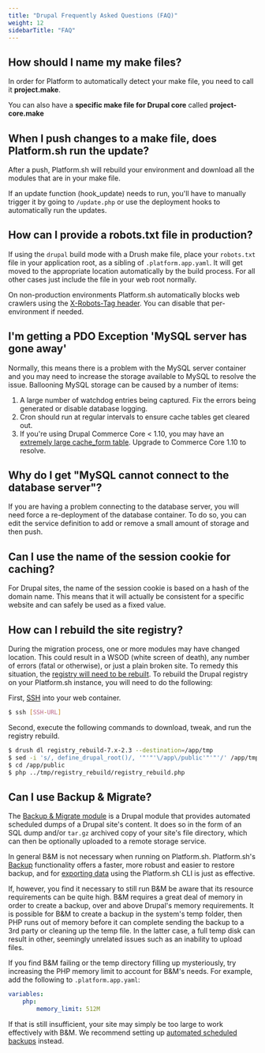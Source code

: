 ```yaml
---
title: "Drupal Frequently Asked Questions (FAQ)"
weight: 12
sidebarTitle: "FAQ"
---
```


## How should I name my make files?

In order for Platform to automatically detect your make file, you need
to call it **project.make**.

You can also have a **specific make file for Drupal core** called
**project-core.make**

## When I push changes to a make file, does Platform.sh run the update?

After a push, Platform.sh will rebuild your environment and download all
the modules that are in your make file.

If an update function (hook_update) needs to run, you'll have to
manually trigger it by going to `/update.php` or use the
deployment hooks to automatically run the updates.

## How can I provide a robots.txt file in production?

If using the `drupal` build mode with a Drush make file, place your `robots.txt` file in your application root, as a sibling of `.platform.app.yaml`.  It will get moved to the appropriate location automatically by the build process.  For all other cases just include the file in your web root normally.

On non-production environments Platform.sh automatically blocks web crawlers using the [X-Robots-Tag header](/administration/web/configure-environment.md#x-robots-tag).  You can disable that per-environment if needed.

## I'm getting a PDO Exception 'MySQL server has gone away'

Normally, this means there is a problem with the MySQL server container
and you may need to increase the storage available to MySQL to resolve
the issue. Ballooning MySQL storage can be caused by a number of items:

1. A large number of watchdog entries being captured. Fix the errors
    being generated or disable database logging.
2. Cron should run at regular intervals to ensure cache
    tables get cleared out.
3. If you're using Drupal Commerce Core < 1.10, you may have an
    [extremely large cache_form
    table](https://www.drupal.org/node/2057073). Upgrade to Commerce Core 1.10 to resolve.

## Why do I get "MySQL cannot connect to the database server"?

If you are having a problem connecting to the database server, you will
need force a re-deployment of the database container. To do so, you can
edit the service definition to add or remove a small amount of storage and
then push.

## Can I use the name of the session cookie for caching?

For Drupal sites, the name of the session cookie is based on a hash of the
domain name. This means that it will actually be consistent for a specific
website and can safely be used as a fixed value.

## How can I rebuild the site registry?

During the migration process, one or more modules may have changed
location. This could result in a WSOD (white screen of death), any
number of errors (fatal or otherwise), or just a plain broken site. To
remedy this situation, the [registry will need to be
rebuilt](https://www.drupal.org/project/registry_rebuild). To rebuild
the Drupal registry on your Platform.sh instance, you will need to do
the following:

First, [SSH](/development/ssh.md) into your web container.

```bash
$ ssh [SSH-URL]
```

Second, execute the following commands to download, tweak, and run the
registry rebuild.

```bash
$ drush dl registry_rebuild-7.x-2.3 --destination=/app/tmp
$ sed -i 's/, define_drupal_root()/, '"'"'\/app\/public'"'"'/' /app/tmp/registry_rebuild/registry_rebuild.php
$ cd /app/public
$ php ../tmp/registry_rebuild/registry_rebuild.php
```

## Can I use Backup & Migrate?

The [Backup & Migrate module](https://www.drupal.org/project/backup_migrate) is a Drupal module that provides automated scheduled dumps of a Drupal site's content.  It does so in the form of an SQL dump and/or `tar.gz` archived copy of your site's file directory, which can then be optionally uploaded to a remote storage service.

In general B&M is not necessary when running on Platform.sh.  Platform.sh's [Backup](/administration/backup-and-restore.md) functionality offers a faster, more robust and easier to restore backup, and for [exporting data](/tutorials/exporting.md) using the Platform.sh CLI is just as effective.

If, however, you find it necessary to still run B&M be aware that its resource requirements can be quite high.  B&M requires a great deal of memory in order to create a backup, over and above Drupal's memory requirements.  It is possible for B&M to create a backup in the system's temp folder, then PHP runs out of memory before it can complete sending the backup to a 3rd party or cleaning up the temp file.  In the latter case, a full temp disk can result in other, seemingly unrelated issues such as an inability to upload files.

If you find B&M failing or the temp directory filling up mysteriously, try increasing the PHP memory limit to account for B&M's needs.  For example, add the following to `.platform.app.yaml`:

```yaml
variables:
    php:
        memory_limit: 512M
```

If that is still insufficient, your site may simply be too large to work effectively with B&M.  We recommend setting up [automated scheduled backups](/administration/backup-and-restore.md#automated-backups) instead.
